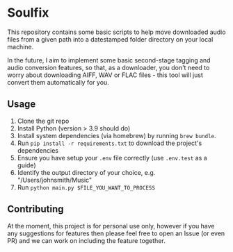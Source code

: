 # Soulfix

This repository contains some basic scripts to help move downloaded
audio files from a given path into a datestamped folder directory on
your local machine.

In the future, I aim to implement some basic second-stage tagging and
audio conversion features, so that, as a downloader, you don't need to
worry about downloading AIFF, WAV or FLAC files - this tool will just
convert them automatically for you.

## Usage

1. Clone the git repo
2. Install Python (version > 3.9 should do)
3. Install system dependencies (via homebrew) by running `brew bundle`.
4. Run `pip install -r requirements.txt` to download the project's dependencies
5. Ensure you have setup your `.env` file correctly (use `.env.test` as a guide)
6. Identify the output directory of your choice, e.g. "/Users/johnsmith/Music"
7. Run `python main.py $FILE_YOU_WANT_TO_PROCESS`

## Contributing

At the moment, this project is for personal use only, however if you have any suggestions for features then please feel free to open an Issue (or even PR) and we can work on including the feature together.
